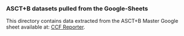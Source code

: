 ### ASCT+B datasets pulled from the Google-Sheets

This directory contains data extracted from the ASCT+B Master Google sheet available at:
[CCF Reporter](https://hubmapconsortium.github.io/ccf-asct-reporter/).